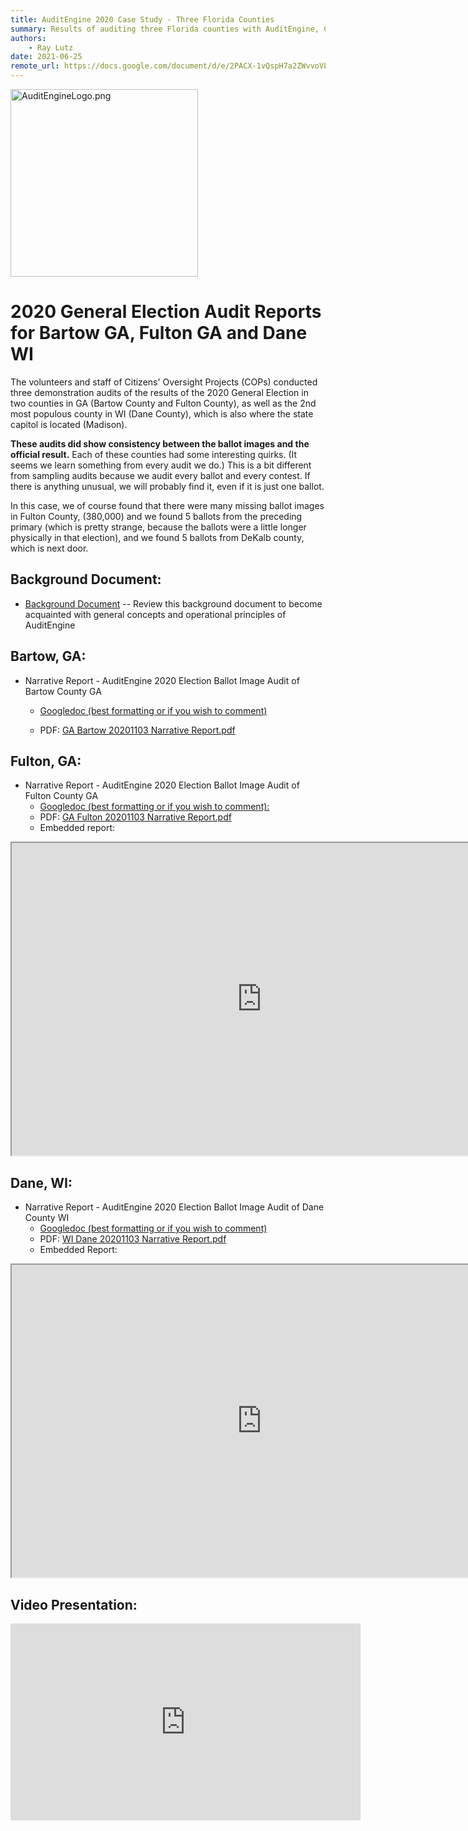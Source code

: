 ```yaml
---
title: AuditEngine 2020 Case Study - Three Florida Counties
summary: Results of auditing three Florida counties with AuditEngine, Collier, Volusia and St. Lucie Counties.
authors:
    - Ray Lutz
date: 2021-06-25
remote_url: https://docs.google.com/document/d/e/2PACX-1vQspH7a2ZWvvoVLPidaRmiVzPWicJ--MMq28g75bWJMMNvb8HwvB8AZP7jmflQVRAgpyli0pBbUJu5b/pub
---
```

<link rel="icon" type="image/x-icon" href="https://mapper.auditengine.org/assets/images/A.png">
<img src="https://copswiki.org/w/pub/Common/AuditEngine/AuditEngineLogo.png" alt="AuditEngineLogo.png" width='300' />

# 2020 General Election Audit Reports for Bartow GA, Fulton GA and Dane WI

The volunteers and staff of Citizens' Oversight Projects (COPs) conducted three demonstration audits of the results of the 2020 General Election in two counties in GA (Bartow County and Fulton County), as well as the 2nd most populous county in WI (Dane County), which is also where the state capitol is located (Madison).

**These audits did show consistency between the ballot images and the official result.** Each of these counties had some interesting quirks. (It seems we learn something from every audit we do.) This is a bit different from sampling audits because we audit every ballot and every contest. If there is anything unusual, we will probably find it, even if it is just one ballot.  

In this case, we of course found that there were many missing ballot images in Fulton County, (380,000) and we found 5 ballots from the preceding primary (which is pretty strange, because the ballots were a little longer physically in that election), and we found 5 ballots from DeKalb county, which is next door.

## Background Document:
   * [Background Document](user-guide/auditengine-background-doc.md) -- Review this background document to become acquainted with general concepts and operational principles of AuditEngine 

## Bartow, GA:

   * Narrative Report - AuditEngine 2020 Election Ballot Image Audit of Bartow County GA

      * [Googledoc (best formatting or if you wish to comment)](https://docs.google.com/document/d/1oNyx0v0pNVBtkhF41IB0RWjR9n1sNlfmTYCT93tHXCA/edit?usp=sharing)

      * PDF: [GA Bartow 20201103 Narrative Report.pdf](https://copswiki.org/w/pub/Common/M1986/GA%20Bartow%2020201103%20Narrative%20Report.pdf)

## Fulton, GA:

   * Narrative Report - AuditEngine 2020 Election Ballot Image Audit of Fulton County GA
      * [Googledoc (best formatting or if you wish to comment): ](https://docs.google.com/document/d/17glzBMkV7sx7L_Ig_uBp4mOK7HXVP3zlv_2BUOWX63I/edit?usp=sharing)
      * PDF: [GA Fulton 20201103 Narrative Report.pdf](https://copswiki.org/w/pub/Common/M1986/GA%20Fulton%2020201103%20Narrative%20Report.pdf)
      * Embedded report:

<iframe src="https://docs.google.com/document/d/e/2PACX-1vRC4Svf3w70XRUlyjLuGCwtXycO51BzXyId7YGYh9EdJ93umzA1qAiPo0rNohdtcNqQx4Rw9IIWTpn5/pub?embedded=true" width=800 height=500 border=1></iframe>

## Dane, WI:
   * Narrative Report - AuditEngine 2020 Election Ballot Image Audit of Dane County WI
      * [Googledoc (best formatting or if you wish to comment)](https://docs.google.com/document/d/1g56YbIkjRSSIXfGrLPqGPxFxHqMhabRUdgChM0FgzRA/edit?usp=sharing)
      * PDF: [WI Dane 20201103 Narrative Report.pdf](https://copswiki.org/w/pub/Common/M1986/WI%20Dane%2020201103%20Narrative%20Report.pdf)
      * Embedded Report:

<iframe src="https://docs.google.com/document/d/e/2PACX-1vSEjk-vfBDvjkKZ7ZUh5vJYZJ26VmFCceeGEIh9qnwOyLBAi41DwT2THNwFwPH8HRke3gLUPXhOM2HI/pub?embedded=true" width=800 height=500 border=1></iframe>

## Video Presentation:

<iframe width="560" height="315" src="https://www.youtube.com/embed/hQSbcDsUaPw" title="YouTube video player" frameborder="0" allow="accelerometer; autoplay; clipboard-write; encrypted-media; gyroscope; picture-in-picture" allowfullscreen></iframe>

